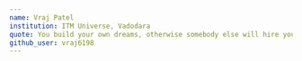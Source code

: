 ```yaml
---
name: Vraj Patel 
institution: ITM Universe, Vadodara
quote: You build your own dreams, otherwise somebody else will hire you to buld his dreams
github_user: vraj6198
---
```

